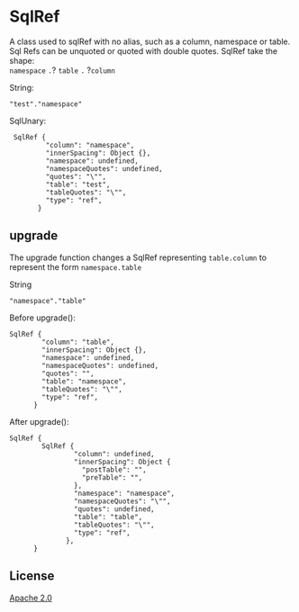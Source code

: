 # SqlRef

A class used to sqlRef with no alias, such as a column, namespace or table. Sql Refs can be unquoted or quoted with double quotes. 
SqlRef take the shape: <br>
   `namespace` `.`? `table` `.` ?`column`

String: 

```
"test"."namespace"
```

SqlUnary:
```
 SqlRef {
         "column": "namespace",
         "innerSpacing": Object {},
         "namespace": undefined,
         "namespaceQuotes": undefined,
         "quotes": "\"",
         "table": "test",
         "tableQuotes": "\"",
         "type": "ref",
       }
```
## upgrade 
The upgrade function changes a SqlRef representing `table.column` to represent the form `namespace.table`


String
```angular2
"namespace"."table"
```

Before upgrade():
```
SqlRef {
        "column": "table",
        "innerSpacing": Object {},
        "namespace": undefined,
        "namespaceQuotes": undefined,
        "quotes": "",
        "table": "namespace",
        "tableQuotes": "\"",
        "type": "ref",
      }
```
After upgrade():
```
SqlRef {
        SqlRef {
                "column": undefined,
                "innerSpacing": Object {
                  "postTable": "",
                  "preTable": "",
                },
                "namespace": "namespace",
                "namespaceQuotes": "\"",
                "quotes": undefined,
                "table": "table",
                "tableQuotes": "\"",
                "type": "ref",
              },
      }
```

## License 
[Apache 2.0](LICENSE)
